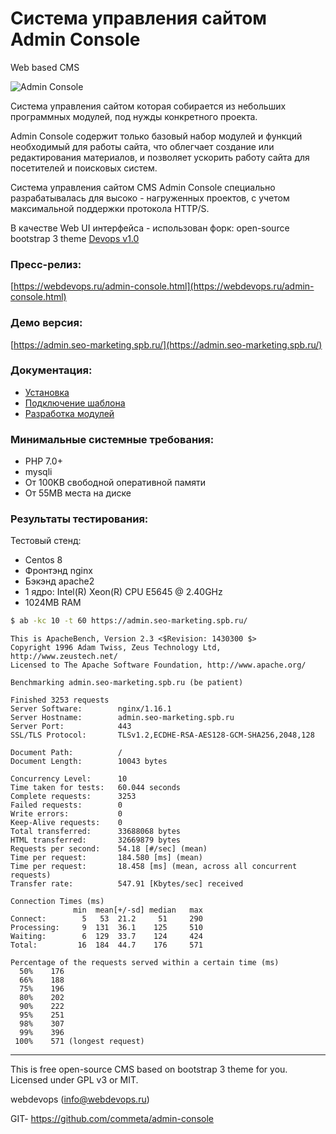# Система управления сайтом Admin Console
Web based CMS

![Admin Console](https://webdevops.ru/img/admin-console/Admin-Console-pages.png "Admin Console")

Система управления сайтом которая собирается из небольших программных модулей, под нужды конкретного проекта.

Admin Console содержит только базовый набор модулей и функций необходимый для работы сайта, что облегчает создание или редактирования материалов, и позволяет ускорить работу сайта для посетителей и поисковых систем.

Система управления сайтом CMS Admin Console специально разрабатывалась для высоко - нагруженных проектов, с учетом максимальной поддержки протокола HTTP/S.

В качестве Web UI интерфейса - использован форк: open-source bootstrap 3 theme [Devops v1.0](https://github.com/devoopsme/devoops)

### Пресс-релиз:
[https://webdevops.ru/admin-console.html](https://webdevops.ru/admin-console.html)

### Демо версия:
[https://admin.seo-marketing.spb.ru/](https://admin.seo-marketing.spb.ru/)

### Документация:
+ [Установка](https://github.com/commeta/admin-console/wiki/%D0%A3%D1%81%D1%82%D0%B0%D0%BD%D0%BE%D0%B2%D0%BA%D0%B0)
+ [Подключение шаблона](https://github.com/commeta/admin-console/wiki/%D0%9F%D0%BE%D0%B4%D0%BA%D0%BB%D1%8E%D1%87%D0%B5%D0%BD%D0%B8%D0%B5-%D1%88%D0%B0%D0%B1%D0%BB%D0%BE%D0%BD%D0%B0)
+ [Разработка модулей](https://github.com/commeta/admin-console/wiki/%D0%A0%D0%B0%D0%B7%D1%80%D0%B0%D0%B1%D0%BE%D1%82%D0%BA%D0%B0-%D0%BC%D0%BE%D0%B4%D1%83%D0%BB%D0%B5%D0%B9)


### Минимальные системные требования:
+ PHP 7.0+
+ mysqli
+ От 100KB свободной оперативной памяти
+ От 55MB места на диске

### Результаты тестирования:
Тестовый стенд: 
+ Centos 8
+ Фронтэнд nginx
+ Бэкэнд apache2
+ 1 ядро: Intel(R) Xeon(R) CPU E5645 @ 2.40GHz
+ 1024MB RAM

```bash
$ ab -kc 10 -t 60 https://admin.seo-marketing.spb.ru/
```

```
This is ApacheBench, Version 2.3 <$Revision: 1430300 $>
Copyright 1996 Adam Twiss, Zeus Technology Ltd, http://www.zeustech.net/
Licensed to The Apache Software Foundation, http://www.apache.org/

Benchmarking admin.seo-marketing.spb.ru (be patient)

Finished 3253 requests
Server Software:        nginx/1.16.1
Server Hostname:        admin.seo-marketing.spb.ru
Server Port:            443
SSL/TLS Protocol:       TLSv1.2,ECDHE-RSA-AES128-GCM-SHA256,2048,128

Document Path:          /
Document Length:        10043 bytes

Concurrency Level:      10
Time taken for tests:   60.044 seconds
Complete requests:      3253
Failed requests:        0
Write errors:           0
Keep-Alive requests:    0
Total transferred:      33688068 bytes
HTML transferred:       32669879 bytes
Requests per second:    54.18 [#/sec] (mean)
Time per request:       184.580 [ms] (mean)
Time per request:       18.458 [ms] (mean, across all concurrent requests)
Transfer rate:          547.91 [Kbytes/sec] received

Connection Times (ms)
              min  mean[+/-sd] median   max
Connect:        5   53  21.2     51     290
Processing:     9  131  36.1    125     510
Waiting:        6  129  33.7    124     424
Total:         16  184  44.7    176     571

Percentage of the requests served within a certain time (ms)
  50%    176
  66%    188
  75%    196
  80%    202
  90%    222
  95%    251
  98%    307
  99%    396
 100%    571 (longest request)
```

____
This is free open-source CMS based on bootstrap 3 theme for you.
Licensed under GPL v3 or MIT.

webdevops (info@webdevops.ru)

GIT- https://github.com/commeta/admin-console

